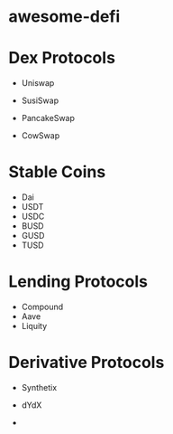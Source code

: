 # awesome-defi

# Dex Protocols

- Uniswap

- SusiSwap

- PancakeSwap

- CowSwap


# Stable Coins

- Dai
- USDT
- USDC
- BUSD
- GUSD
- TUSD


# Lending Protocols

- Compound
- Aave
- Liquity


# Derivative Protocols

- Synthetix
- dYdX

- 